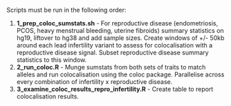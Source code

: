 Scripts must be run in the following order:

1. **1_prep_coloc_sumstats.sh** - For reproductive disease (endometriosis, PCOS, heavy menstrual bleeding, uterine fibroids) summary statistics on hg19, liftover to hg38 and add sample sizes. Create windows of +/- 50kb around each lead infertility variant to assess for colocalisation with a reproductive disease signal. Subset reproductive disease summary statistics to this window.
2. **2_run_coloc.R** - Munge sumstats from both sets of traits to match alleles and run colocalisation using the coloc package. Parallelise across every combination of infertility x reproductive disease.
3. **3_examine_coloc_results_repro_infertility.R** - Create table to report colocalisation results. 